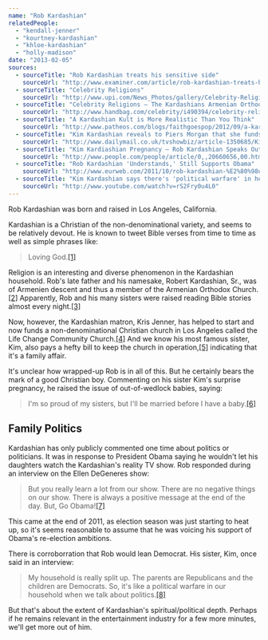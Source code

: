 ```yaml
---
name: "Rob Kardashian"
relatedPeople:
  - "kendall-jenner"
  - "kourtney-kardashian"
  - "khloe-kardashian"
  - "holly-madison"
date: "2013-02-05"
sources:
  - sourceTitle: "Rob Kardashian treats his sensitive side"
    sourceUrl: "http://www.examiner.com/article/rob-kardashian-treats-his-sensitive-side-photo-slideshow"
  - sourceTitle: "Celebrity Religions"
    sourceUrl: "http://www.upi.com/News_Photos/gallery/Celebrity-Religions/4764/5"
  - sourceTitle: "Celebrity Religions – The Kardashians Armenian Orthodox"
    sourceUrl: "http://www.handbag.com/celebrity/i490394/celebrity-religion-celebrity-religionthe-kardashians-arenian-orthodox.html"
  - sourceTitle: "A Kardashian Kult is More Realistic Than You Think"
    sourceUrl: "http://www.patheos.com/blogs/faithgoespop/2012/09/a-kardashian-kult-is-more-realistic-than-you-think/"
  - sourceTitle: "Kim Kardashian reveals to Piers Morgan that she funds mother Kris' church"
    sourceUrl: "http://www.dailymail.co.uk/tvshowbiz/article-1350685/Kim-Kardashian-reveals-Piers-Morgan-funds-mother-Kris-church.html"
  - sourceTitle: "Kim Kardiashian Pregnancy – Rob Kardashian Speaks Out"
    sourceUrl: "http://www.people.com/people/article/0,,20660656,00.html"
  - sourceTitle: "Rob Kardashian 'Understands,' Still Supports Obama"
    sourceUrl: "http://www.eurweb.com/2011/10/rob-kardashian-%E2%80%98understands%E2%80%99-still-supports-obama/"
  - sourceTitle: "Kim Kardashian says there's 'political warfare' in her house, parents are Republicans"
    sourceUrl: "http://www.youtube.com/watch?v=rS2Fry0u4L0"
---
```


Rob Kardashian was born and raised in Los Angeles, California.

Kardashian is a Christian of the non-denominational variety, and seems to be relatively devout. He is known to tweet Bible verses from time to time as well as simple phrases like:

>Loving God.<a class="source-citation" href="http://www.examiner.com/article/rob-kardashian-treats-his-sensitive-side-photo-slideshow" title="Rob Kardashian treats his sensitive side">[1]</a>

Religion is an interesting and diverse phenomenon in the Kardashian household. Rob's late father and his namesake, Robert Kardashian, Sr., was of Armenien descent and thus a member of the Armenian Orthodox Church.<a class="source-citation" href="http://www.upi.com/News_Photos/gallery/Celebrity-Religions/4764/5" title="Celebrity Religions">[2]</a> Apparently, Rob and his many sisters were raised reading Bible stories almost every night.<a class="source-citation" href="http://www.handbag.com/celebrity/i490394/celebrity-religion-celebrity-religionthe-kardashians-arenian-orthodox.html" title="Celebrity Religions – The Kardashians Armenian Orthodox">[3]</a>

Now, however, the Kardashian matron, Kris Jenner, has helped to start and now funds a non-denominational Christian church in Los Angeles called the Life Change Community Church.<a class="source-citation" href="http://www.patheos.com/blogs/faithgoespop/2012/09/a-kardashian-kult-is-more-realistic-than-you-think/" title="A Kardashian Kult is More Realistic Than You Think">[4]</a> And we know his most famous sister, Kim, also pays a hefty bill to keep the church in operation,<a class="source-citation" href="http://www.dailymail.co.uk/tvshowbiz/article-1350685/Kim-Kardashian-reveals-Piers-Morgan-funds-mother-Kris-church.html" title="Kim Kardashian reveals to Piers Morgan that she funds mother Kris&apos; church">[5]</a> indicating that it's a family affair.

It's unclear how wrapped-up Rob is in all of this. But he certainly bears the mark of a good Christian boy. Commenting on his sister Kim's surprise pregnancy, he raised the issue of out-of-wedlock babies, saying:

>I'm so proud of my sisters, but I'll be married before I have a baby.<a class="source-citation" href="http://www.people.com/people/article/0,,20660656,00.html" title="Kim Kardiashian Pregnancy – Rob Kardashian Speaks Out">[6]</a>

## 

## Family Politics

Kardashian has only publicly commented one time about politics or politicians. It was in response to President Obama saying he wouldn't let his daughters watch the Kardashian's reality TV show. Rob responded during an interview on the Ellen DeGeneres show:

>But you really learn a lot from our show. There are no negative things on our show. There is always a positive message at the end of the day. But, Go Obama!<a class="source-citation" href="http://www.eurweb.com/2011/10/rob-kardashian-%E2%80%98understands%E2%80%99-still-supports-obama/" title="Rob Kardashian &apos;Understands,&apos; Still Supports Obama">[7]</a>

This came at the end of 2011, as election season was just starting to heat up, so it's seems reasonable to assume that he was voicing his support of Obama's re-election ambitions.

There is corroborration that Rob would lean Democrat. His sister, Kim, once said in an interview:

>My household is really split up. The parents are Republicans and the children are Democrats. So, it's like a political warfare in our household when we talk about politics.<a class="source-citation" href="http://www.youtube.com/watch?v=rS2Fry0u4L0" title="Kim Kardashian says there&apos;s &apos;political warfare&apos; in her house, parents are Republicans">[8]</a>

But that's about the extent of Kardashian's spiritual/political depth. Perhaps if he remains relevant in the entertainment industry for a few more minutes, we'll get more out of him.